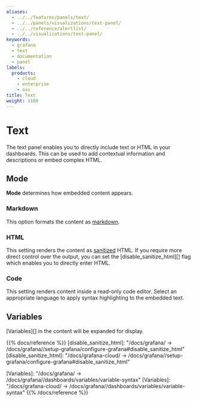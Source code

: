```yaml
---
aliases:
  - ../../features/panels/text/
  - ../../panels/visualizations/text-panel/
  - ../../reference/alertlist/
  - ../../visualizations/text-panel/
keywords:
  - grafana
  - text
  - documentation
  - panel
labels:
  products:
    - cloud
    - enterprise
    - oss
title: Text
weight: 1100
---
```


# Text

The text panel enables you to directly include text or HTML in your dashboards. This can be used to add contextual information and descriptions or embed complex HTML.

## Mode

**Mode** determines how embedded content appears.

### Markdown

This option formats the content as [markdown](https://en.wikipedia.org/wiki/Markdown).

### HTML

This setting renders the content as [sanitized](https://github.com/grafana/grafana/blob/main/packages/grafana-data/src/text/sanitize.ts) HTML. If you require more direct control over the output, you can set the
[disable_sanitize_html][] flag which enables you to directly enter HTML.

### Code

This setting renders content inside a read-only code editor. Select an appropriate language to apply syntax highlighting
to the embedded text.

## Variables

[Variables][] in the content will be expanded for display.

{{% docs/reference %}}
[disable_sanitize_html]: "/docs/grafana/ -> /docs/grafana/<GRAFANA VERSION>/setup-grafana/configure-grafana#disable_sanitize_html"
[disable_sanitize_html]: "/docs/grafana-cloud/ -> /docs/grafana/<GRAFANA VERSION>/setup-grafana/configure-grafana#disable_sanitize_html"

[Variables]: "/docs/grafana/ -> /docs/grafana/<GRAFANA VERSION>/dashboards/variables/variable-syntax"
[Variables]: "/docs/grafana-cloud/ -> /docs/grafana/<GRAFANA VERSION>/dashboards/variables/variable-syntax"
{{% /docs/reference %}}
